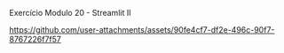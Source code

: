 Exercício Modulo 20 - Streamlit II

https://github.com/user-attachments/assets/90fe4cf7-df2e-496c-90f7-8767226f7f57

